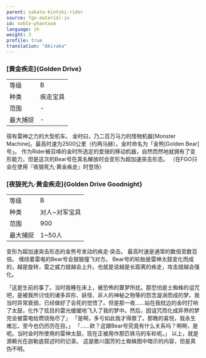 ```yaml
---
parent: sakata-kintoki-rider
source: fgo-material-iv
id: noble-phantasm
language: zh
weight: 3
profile: true
translation: "Akiraka"
---
```


### [黄金疾走]{Golden Drive}

<table>
  <tr><td>等级</td><td>B</td></tr>
  <tr><td>种类</td><td>疾走宝具</td></tr>
  <tr><td>范围</td><td>-</td></tr>
  <tr><td>最大捕捉</td><td>-</td></tr>
</table>

宿有雷神之力的大型机车。
金时曰，乃二百万马力的怪物机器[Monster Machine]。最高时速为2500公里（约两马赫）。金时命名为「金熊[Golden Bear]号」。
作为Rider被召唤的金时所选定的爱骑的移动机器，自然而然地就拥有了变形能力，但是这次的Bear号在真名解放时会变形为超加速突击形态。
（在FGO只会在使用『夜狼死九·黄金疾走』时登场）

### [夜狼死九·黄金疾走]{Golden Drive Goodnight}

<table>
  <tr><td>等级</td><td>B</td></tr>
  <tr><td>种类</td><td>对人~对军宝具</td></tr>
  <tr><td>范围</td><td>900</td></tr>
  <tr><td>最大捕捉</td><td>1~50人</td></tr>
</table>

变形为超加速突击形态的金熊号发动的疾走·突击。
最高时速是通常的数倍至数百倍。
缠绕着雷电的Bear号会狠狠撞飞对方。
Bear号的轮胎是雷神太鼓变化而成的，越是旋转，雷之威力就越会上升。也就是说越是长距离的疾走，攻击就越会强化。

「这是生前的事了。当时我睡在床上，被恐怖的噩梦所扰。那恐怕是土蜘蛛的诅咒吧，是被我所讨伐的诸多异形、妖怪、非人的神秘之物等的怨念漩涡而成的梦。我当时异常衰弱，已经做好了会死的觉悟了。但是那一夜……站在我枕边的金时打响了太鼓，化作了炫目的雷光缓缓地飞入了我的梦中。然后，因诅咒而化成异界的梦完全被雷电给燃烧殆尽了」
「是啊，多亏如此我才得救了。那晚的喜悦，我永生难忘，至今也仍历历在目。」
「……欸？这跟Bear号究竟有什么关系吗？啊啊，是呢。当时金时所使用的雷神太鼓，现在正被用作那匹铁马的车轮呢。」
以上，就是源赖光在迦勒底叙述时的记录。
这是歌川国芳的土蜘蛛图中暗示的内容，但是真伪不明。
